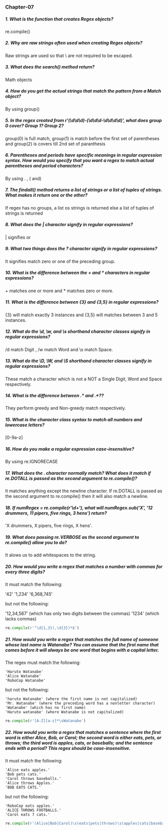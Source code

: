 ### Chapter-07

##### 1. What is the function that creates Regex objects?
re.compile()
##### 2. Why are raw strings often used when creating Regex objects?
Raw strings are used so that \ are not required to be escaped.
##### 3. What does the search() method return?
Math objects
##### 4. How do you get the actual strings that match the pattern from a Match object?
By using group()
##### 5. In the regex created from r'(\d\d\d)-(\d\d\d-\d\d\d\d)', what does group 0 cover? Group 1? Group 2?
group(0) is full match, 
group(1) is match before the first set of parentheses and 
group(2) is covers till 2nd set of paranthesis
##### 6. Parentheses and periods have specific meanings in regular expression syntax. How would you specify that you want a regex to match actual parentheses and period characters?
By using \. , \( and\)
##### 7. The findall() method returns a list of strings or a list of tuples of strings. What makes it return one or the other?
If regex has no groups, a list os strings is returned else a list of tuples of strings is returned
##### 8. What does the | character signify in regular expressions?
| signifies or
##### 9. What two things does the ? character signify in regular expressions?
It signifies match zero or one of the preceding group.
##### 10. What is the difference between the + and * characters in regular expressions?
\+ matches one or more and \* matches zero or more.
##### 11. What is the difference between {3} and {3,5} in regular expressions?
{3} will match exactly 3 instances and {3,5} will matches between 3 and 5 instances.
##### 12. What do the \d, \w, and \s shorthand character classes signify in regular expressions?
/d match Digit , /w match Word and \s match Space.
##### 13. What do the \D, \W, and \S shorthand character classes signify in regular expressions?
These match a character which is not a NOT a Single Digit, Word and Space respectively.
##### 14. What is the difference between .* and .*??
They perform greedy and Non-greedy match respectively.
##### 15. What is the character class syntax to match all numbers and lowercase letters?
\[0-9a-z]
##### 16. How do you make a regular expression case-insensitive?
By using re.IGNORECASE
##### 17. What does the . character normally match? What does it match if re.DOTALL is passed as the second argument to re.compile()?
It matches anything except the newline character. If re.DOTALL is passed as the second argument to re.compile() then it will also match a newline.
##### 18. If numRegex = re.compile(r'\d+'), what will numRegex.sub('X', '12 drummers, 11 pipers, five rings, 3 hens') return?
'X drummers, X pipers, five rings, X hens'.
##### 19. What does passing re.VERBOSE as the second argument to re.compile() allow you to do?
It alows us to add whitespaces to the string.
##### 20. How would you write a regex that matches a number with commas for every three digits?
It must match the following:

'42'
'1,234'
'6,368,745'

but not the following:

'12,34,567' (which has only two digits between the commas)
'1234' (which lacks commas)

```python
re.compile(r'^\d{1,3}(,\d{3})*$')
```
##### 21. How would you write a regex that matches the full name of someone whose last name is Watanabe? You can assume that the first name that comes before it will always be one word that begins with a capital letter.
The regex must match the following:

    'Haruto Watanabe'
    'Alice Watanabe'
    'RoboCop Watanabe'

but not the following:

    'haruto Watanabe' (where the first name is not capitalized)
    'Mr. Watanabe' (where the preceding word has a nonletter character)
    'Watanabe' (which has no first name)
    'Haruto watanabe' (where Watanabe is not capitalized)
```python
re.compile(r'[A-Z][a-z]*\sWatanabe')
```
##### 22. How would you write a regex that matches a sentence where the first word is either Alice, Bob, or Carol; the second word is either eats, pets, or throws; the third word is apples, cats, or baseballs; and the sentence ends with a period? This regex should be case-insensitive.
It must match the following:

    'Alice eats apples.'
    'Bob pets cats.'
    'Carol throws baseballs.'
    'Alice throws Apples.'
    'BOB EATS CATS.'

but not the following:

    'RoboCop eats apples.'
    'ALICE THROWS FOOTBALLS.'
    'Carol eats 7 cats.'
```python
re.compile(r'(Alice|Bob|Carol)\s(eats|pets|throws)\s(apples|cats|baseballs)\.', re.IGNORECASE)
```
